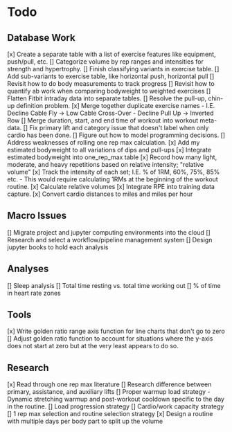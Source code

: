 # Todo
## Database Work
[x] Create a separate table with a list of exercise features like equipment, push/pull, etc.
[] Categorize volume by rep ranges and intensities for strength and hypertrophy.
[] Finish classifying variants in exercise table.
[] Add sub-variants to exercise table, like horizontal push, horizontal pull
[] Revisit how to do body measurements to track progress
[] Revisit how to quantify ab work when comparing bodyweight to weighted exercises
[] Flatten Fitbit intraday data into separate tables.
[] Resolve the pull-up, chin-up definition problem.
[x] Merge together duplicate exercise names
    - I.E. Decline Cable Fly -> Low Cable Cross-Over
    - Decline Pull Up -> Inverted Row
[] Merge duration, start, and end time of workout into workout meta-data.
[] Fix primary lift and category issue that doesn't label when only cardio has been done.
[] Figure out how to model programming decisions.
[] Address weaknesses of rolling one rep max calculation.
[x] Add my estimated bodyweight to all variations of dips and pull-ups
[x] Integrate estimated bodyweight into one_rep_max table
[x] Record how many light, moderate, and heavy repetitions based on relative intensity; "relative volume"
[x] Track the intensity of each set; I.E. % of 1RM, 60%, 75%, 85% etc.
    - This would require calculating 1RMs at the beginning of the workout routine.
[x] Calculate relative volumes
[x] Integrate RPE into training data capture.
[x] Convert cardio distances to miles and miles per hour

## Macro Issues
[] Migrate project and jupyter computing environments into the cloud
[] Research and select a workflow/pipeline management system
[] Design jupyter books to hold each analysis

## Analyses
[] Sleep analysis
[] Total time resting vs. total time working out
[] % of time in heart rate zones

## Tools
[x] Write golden ratio range axis function for line charts that don't go to zero
[] Adjust golden ratio function to account for situations where the y-axis does not start at zero but
at the very least appears to do so.

## Research
[x] Read through one rep max literature
[] Research difference between primary, assistance, and auxiliary lifts
[] Proper warmup load strategy
    - Dynamic stretching warmup and post-workout cooldown specific to the day in the routine.
[] Load progression strategy
[] Cardio/work capacity strategy
[] 1 rep max selection and routine selection strategy
[x] Design a routine with multiple days per body part to split up the volume